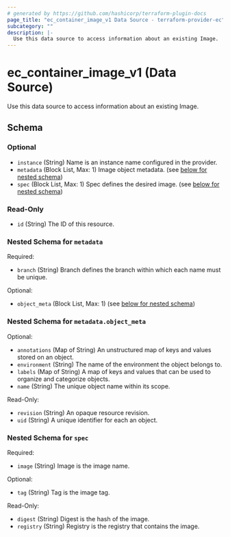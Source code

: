 ```yaml
---
# generated by https://github.com/hashicorp/terraform-plugin-docs
page_title: "ec_container_image_v1 Data Source - terraform-provider-ec"
subcategory: ""
description: |-
  Use this data source to access information about an existing Image.
---
```


# ec_container_image_v1 (Data Source)

Use this data source to access information about an existing Image.



<!-- schema generated by tfplugindocs -->
## Schema

### Optional

- `instance` (String) Name is an instance name configured in the provider.
- `metadata` (Block List, Max: 1) Image object metadata. (see [below for nested schema](#nestedblock--metadata))
- `spec` (Block List, Max: 1) Spec defines the desired image. (see [below for nested schema](#nestedblock--spec))

### Read-Only

- `id` (String) The ID of this resource.

<a id="nestedblock--metadata"></a>
### Nested Schema for `metadata`

Required:

- `branch` (String) Branch defines the branch within which each name must be unique.

Optional:

- `object_meta` (Block List, Max: 1) (see [below for nested schema](#nestedblock--metadata--object_meta))

<a id="nestedblock--metadata--object_meta"></a>
### Nested Schema for `metadata.object_meta`

Optional:

- `annotations` (Map of String) An unstructured map of keys and values stored on an object.
- `environment` (String) The name of the environment the object belongs to.
- `labels` (Map of String) A map of keys and values that can be used to organize and categorize objects.
- `name` (String) The unique object name within its scope.

Read-Only:

- `revision` (String) An opaque resource revision.
- `uid` (String) A unique identifier for each an object.



<a id="nestedblock--spec"></a>
### Nested Schema for `spec`

Required:

- `image` (String) Image is the image name.

Optional:

- `tag` (String) Tag is the image tag.

Read-Only:

- `digest` (String) Digest is the hash of the image.
- `registry` (String) Registry is the registry that contains the image.
